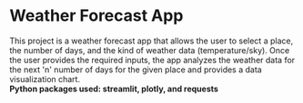 # Weather Forecast App
This project is a weather forecast app that allows the user to select a place, the number of days, and the kind of weather data 
(temperature/sky). Once the user provides the required inputs, the app analyzes the weather data for the next 'n' number of days for the given place
and provides a data visualization chart.
<br>
**Python packages used: streamlit, plotly, and requests**
